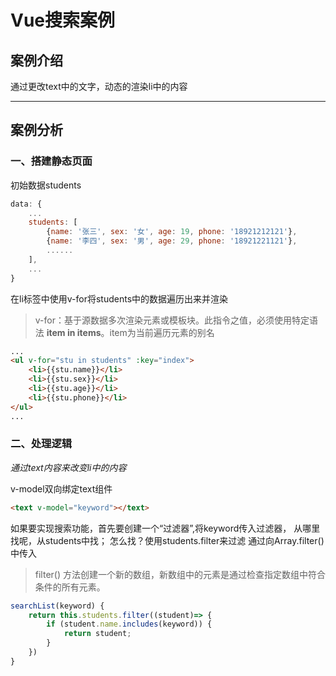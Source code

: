 # Vue搜索案例
## 案例介绍
通过更改text中的文字，动态的渲染li中的内容
***
## 案例分析
### 一、搭建静态页面
初始数据students
``` js
data: {
    ...
    students: [
        {name: '张三', sex: '女', age: 19, phone: '18921212121'},
        {name: '李四', sex: '男', age: 29, phone: '18921221121'},
        ......
    ],
    ...
}
```
在li标签中使用v-for将students中的数据遍历出来并渲染
> v-for：基于源数据多次渲染元素或模板块。此指令之值，必须使用特定语法 <b>item in items</b>。item为当前遍历元素的别名
``` html
...
<ul v-for="stu in students" :key="index">
    <li>{{stu.name}}</li>
    <li>{{stu.sex}}</li>
    <li>{{stu.age}}</li>
    <li>{{stu.phone}}</li>
</ul>
...
```

### 二、处理逻辑
*通过text内容来改变li中的内容*

v-model双向绑定text组件
``` html
<text v-model="keyword"></text>
```
如果要实现搜索功能，首先要创建一个“过滤器”,将keyword传入过滤器，
从哪里找呢，从students中找；
怎么找？使用students.filter来过滤
通过向Array.filter()中传入
> filter() 方法创建一个新的数组，新数组中的元素是通过检查指定数组中符合条件的所有元素。
``` js
searchList(keyword) {
    return this.students.filter((student)=> {
        if (student.name.includes(keyword)) {
            return student;
        }
    })
}
```
